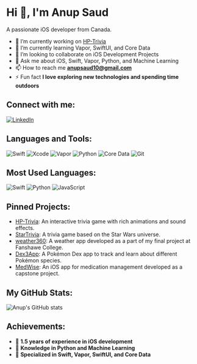 # Hi 👋, I'm Anup Saud

A passionate iOS developer from Canada.

- 🔭 I’m currently working on [HP-Trivia](https://github.com/anup810/HP-Trivia)
- 🌱 I’m currently learning Vapor, SwiftUI, and Core Data
- 👯 I’m looking to collaborate on iOS Development Projects
- 💬 Ask me about iOS, Swift, Vapor, Python, and Machine Learning
- 📫 How to reach me **anupsaud10@gmail.com**
- ⚡ Fun fact **I love exploring new technologies and spending time outdoors**

## Connect with me:
[![LinkedIn](https://img.shields.io/badge/LinkedIn-0077B5?style=for-the-badge&logo=linkedin&logoColor=white)](https://www.linkedin.com/in/anupsaud1/)

## Languages and Tools:
![Swift](https://img.shields.io/badge/Swift-F05138?style=for-the-badge&logo=swift&logoColor=white)
![Xcode](https://img.shields.io/badge/Xcode-007ACC?style=for-the-badge&logo=xcode&logoColor=white)
![Vapor](https://img.shields.io/badge/Vapor-00BFFF?style=for-the-badge&logo=vapor&logoColor=white)
![Python](https://img.shields.io/badge/Python-3776AB?style=for-the-badge&logo=python&logoColor=white)
![Core Data](https://img.shields.io/badge/CoreData-4A154B?style=for-the-badge&logo=core-data&logoColor=white)
![Git](https://img.shields.io/badge/Git-F05032?style=for-the-badge&logo=git&logoColor=white)

## Most Used Languages:
![Swift](https://img.shields.io/badge/Swift-55.0%25-orange)
![Python](https://img.shields.io/badge/Python-25.0%25-blue)
![JavaScript](https://img.shields.io/badge/JavaScript-15.0%25-yellow)

## Pinned Projects:
- [HP-Trivia](https://github.com/anup810/HP-Trivia): An interactive trivia game with rich animations and sound effects.
- [StarTrivia](https://github.com/anup810/StarTrivia): A trivia game based on the Star Wars universe.
- [weather360](https://github.com/anup810/weather360): A weather app developed as a part of my final project at Fanshawe College.
- [Dex3App](https://github.com/anup810/Dex3App): A Pokémon Dex app to track and learn about different Pokémon species.
- [MedWise](https://github.com/pawan779/MedWise-Capstone-Project): An iOS app for medication management developed as a capstone project.


## My GitHub Stats:
![Anup's GitHub stats](https://github-readme-stats.vercel.app/api?username=anup810&show_icons=true&theme=radical)

## Achievements:
- 🌟 **1.5 years of experience in iOS development**
- 🧠 **Knowledge in Python and Machine Learning**
- 🚀 **Specialized in Swift, Vapor, SwiftUI, and Core Data**


